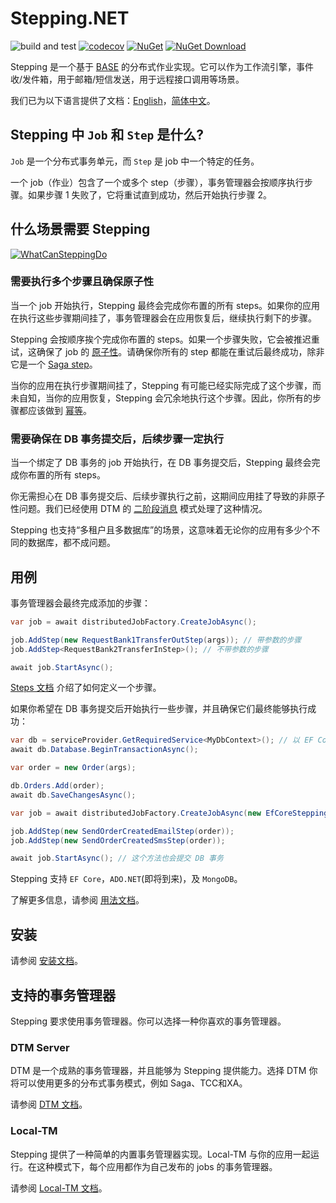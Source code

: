 # Stepping.NET

![build and test](https://img.shields.io/github/workflow/status/TeamStepping/Stepping.NET/Test%20code/main?style=flat-square)
[![codecov](https://codecov.io/gh/TeamStepping/Stepping.NET/branch/main/graph/badge.svg?token=jUKLCxa6HF)](https://codecov.io/gh/TeamStepping/Stepping.NET)
[![NuGet](https://img.shields.io/nuget/v/Stepping.Core.svg?style=flat-square)](https://www.nuget.org/packages/Stepping.Core)
[![NuGet Download](https://img.shields.io/nuget/dt/Stepping.Core.svg?style=flat-square)](https://www.nuget.org/packages/Stepping.Core)

Stepping 是一个基于 [BASE](https://en.wikipedia.org/wiki/Eventual_consistency) 的分布式作业实现。它可以作为工作流引擎，事件收/发件箱，用于邮箱/短信发送，用于远程接口调用等场景。

我们已为以下语言提供了文档：[English](./README.md)，[简体中文](./README.zh-CN.md)。

## Stepping 中 `Job` 和 `Step` 是什么?

`Job` 是一个分布式事务单元，而 `Step` 是 job 中一个特定的任务。

一个 job（作业）包含了一个或多个 step（步骤），事务管理器会按顺序执行步骤。如果步骤 1 失败了，它将重试直到成功，然后开始执行步骤 2。

## 什么场景需要 Stepping

[![WhatCanSteppingDo](https://user-images.githubusercontent.com/30018771/190923267-38cae2ff-29de-4219-bd7f-423ff6cb98f5.png)](https://excalidraw.com/#json=5PXRUbpKnk6rBiEz5zebr,_AUzbfwUZM24qqCcBoOsUw)

### 需要执行多个步骤且确保原子性

当一个 job 开始执行，Stepping 最终会完成你布置的所有 steps。如果你的应用在执行这些步骤期间挂了，事务管理器会在应用恢复后，继续执行剩下的步骤。

Stepping 会按顺序挨个完成你布置的 steps。如果一个步骤失败，它会被推迟重试，这确保了 job 的 [原子性](https://coffeecodeclimb.com/2020/07/26/atomicity-and-idempotency-for-dummies/#atomicity)。请确保你所有的 step 都能在重试后最终成功，除非它是一个 [Saga step](./Steps.md#saga-step)。

当你的应用在执行步骤期间挂了，Stepping 有可能已经实际完成了这个步骤，而未自知，当你的应用恢复，Stepping 会冗余地执行这个步骤。因此，你所有的步骤都应该做到 [幂等](https://coffeecodeclimb.com/2020/07/26/atomicity-and-idempotency-for-dummies/#idempotence)。

### 需要确保在 DB 事务提交后，后续步骤一定执行

当一个绑定了 DB 事务的 job 开始执行，在 DB 事务提交后，Stepping 最终会完成你布置的所有 steps。

你无需担心在 DB 事务提交后、后续步骤执行之前，这期间应用挂了导致的非原子性问题。我们已经使用 DTM 的 [二阶段消息](https://en.dtm.pub/practice/msg.html) 模式处理了这种情况。

Stepping 也支持“多租户且多数据库”的场景，这意味着无论你的应用有多少个不同的数据库，都不成问题。

## 用例

事务管理器会最终完成添加的步骤：

```csharp
var job = await distributedJobFactory.CreateJobAsync();

job.AddStep(new RequestBank1TransferOutStep(args)); // 带参数的步骤
job.AddStep<RequestBank2TransferInStep>(); // 不带参数的步骤

await job.StartAsync();
```

[Steps 文档](./Steps.md) 介绍了如何定义一个步骤。

如果你希望在 DB 事务提交后开始执行一些步骤，并且确保它们最终能够执行成功：

```csharp
var db = serviceProvider.GetRequiredService<MyDbContext>(); // 以 EF Core 举例
await db.Database.BeginTransactionAsync();

var order = new Order(args);

db.Orders.Add(order);
await db.SaveChangesAsync();

var job = await distributedJobFactory.CreateJobAsync(new EfCoreSteppingDbContext(db));

job.AddStep(new SendOrderCreatedEmailStep(order));
job.AddStep(new SendOrderCreatedSmsStep(order));

await job.StartAsync(); // 这个方法也会提交 DB 事务
```

Stepping 支持 `EF Core`，`ADO.NET`(即将到来)，及 `MongoDB`。

了解更多信息，请参阅 [用法文档](./Usage.md)。

## 安装

请参阅 [安装文档](./Installation.md)。

## 支持的事务管理器

Stepping 要求使用事务管理器。你可以选择一种你喜欢的事务管理器。

### DTM Server

DTM 是一个成熟的事务管理器，并且能够为 Stepping 提供能力。选择 DTM 你将可以使用更多的分布式事务模式，例如 Saga、TCC和XA。

请参阅 [DTM 文档](./Dtm.md)。

### Local-TM

Stepping 提供了一种简单的内置事务管理器实现。Local-TM 与你的应用一起运行。在这种模式下，每个应用都作为自己发布的 jobs 的事务管理器。

请参阅 [Local-TM 文档](./LocalTm.md)。
